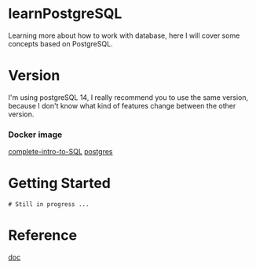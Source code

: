 # learnPostgreSQL

Learning more about how to work with database, here I will cover some concepts based on PostgreSQL. 

# Version
I'm using postgreSQL 14, I really recommend you to use the same version, because I don't know what kind of features change between the other version.
### Docker image
[complete-intro-to-SQL](https://sql.holt.courses/lessons/welcome/docker)
[postgres](https://hub.docker.com/_/postgres/)

# Getting Started
```shell
# Still in progress ...
```

# Reference
[doc](https://gist.github.com/coproduto/5e8cec614a86f1d5668e5322a8b2e67c)
